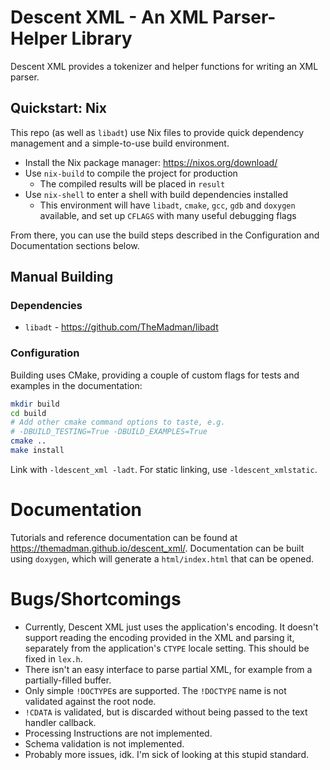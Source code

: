 # Descent XML - An XML Parser-Helper Library

Descent XML provides a tokenizer and helper functions
for writing an XML parser.

## Quickstart: Nix

This repo (as well as `libadt`) use Nix files to provide
quick dependency management and a simple-to-use build environment.

- Install the Nix package manager: https://nixos.org/download/
- Use `nix-build` to compile the project for production
  - The compiled results will be placed in `result`
- Use `nix-shell` to enter a shell with build dependencies installed
  - This environment will have `libadt`, `cmake`, `gcc`, `gdb` and `doxygen` available, and set up `CFLAGS` with many useful debugging flags

From there, you can use the build steps described in the Configuration and Documentation sections below.

## Manual Building

### Dependencies

- `libadt` - https://github.com/TheMadman/libadt

### Configuration

Building uses CMake, providing a couple of custom flags for tests and examples in the documentation:

```bash
mkdir build
cd build
# Add other cmake command options to taste, e.g.
# -DBUILD_TESTING=True -DBUILD_EXAMPLES=True
cmake ..
make install
```

Link with `-ldescent_xml -ladt`. For static linking, use `-ldescent_xmlstatic`.

# Documentation

Tutorials and reference documentation can be found at https://themadman.github.io/descent_xml/. Documentation can be built using `doxygen`, which will generate a `html/index.html` that can be opened.

# Bugs/Shortcomings

- Currently, Descent XML just uses the application's encoding. It doesn't support reading the encoding provided in the XML and parsing it, separately from the application's `CTYPE` locale setting. This should be fixed in `lex.h`.
- There isn't an easy interface to parse partial XML, for example from a partially-filled buffer.
- Only simple `!DOCTYPE`s are supported. The `!DOCTYPE` name is not validated against the root node.
- `!CDATA` is validated, but is discarded without being passed to the text handler callback.
- Processing Instructions are not implemented.
- Schema validation is not implemented.
- Probably more issues, idk. I'm sick of looking at this stupid standard.
